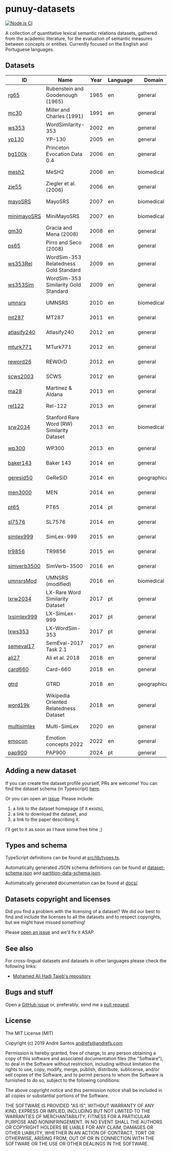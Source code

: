# punuy-datasets

[![Node.js CI](https://github.com/andrefs/punuy-datasets/actions/workflows/node.js.yml/badge.svg)](https://github.com/andrefs/punuy-datasets/actions/workflows/node.js.yml)

A collection of quantitative lexical semantic relations datasets, gathered from the academic literature, for the evaluation of semantic measures between concepts or entities. Currently focused on the English and Portuguese languages.

## Datasets

<!-- datasets-section-start -->
<!-- Automatically generated by ./src/scripts/update-readme.ts -->

| ID | Name | Year | Language | Domain | Sim/Rel | References 
| --- | --- | --- | --- | --- | --- | --- |  
| [rg65](./profiles/rg65) | Rubenstein and Goodenough (1965) | 1965 | en | general | sim | [paper 📑](https://dl.acm.org/doi/pdf/10.1145/365628.365657), [website 🌐](https://dl.acm.org/doi/pdf/10.1145/365628.365657) | 
| [mc30](./profiles/mc30) | Miller and Charles (1991) | 1991 | en | general | sim | [paper 📑](https://sci-hub.se/https://doi.org/10.1080/01690969108406936) | 
| [ws353](./profiles/ws353) | WordSimilarity-353 | 2002 | en | general | sim | [paper 📑](https://www.cs.tau.ac.il/~ruppin/p116-finkelstein.pdf), [website 🌐](https://www.cs.technion.ac.il/~gabr/resources/data/wordsim353/) | 
| [yp130](./profiles/yp130) | YP-130 | 2005 | en | general | sim | [paper 📑](http://david.wardpowers.info/Research/AI/papers/200601-GWC-VerbSimWN.pdf) | 
| [bg100k](./profiles/bg100k) | Princeton Evocation Data 0.4 | 2006 | en | general | sim | [paper 📑](https://citeseerx.ist.psu.edu/document?repid=rep1&type=pdf&doi=bfeebec5eb0aacd24eb91c94687dfe47b461f5b4), [website 🌐](https://wordnet.cs.princeton.edu/downloads/evocation/release-0.4) | 
| [mesh2](./profiles/mesh2) | MeSH2 | 2006 | en | biomedical | sim | [paper 📑](https://users.uop.gr/~praftop/papers/pdf/wms06-PVHR.pdf), [website 🌐](https://www.intelligence.tuc.gr/similarity/datasets.php) | 
| [zie55](./profiles/zie55) | Ziegler et al. (2006) | 2006 | en | general | rel | [paper 📑](https://web.archive.org/web/20070824183036id_/http://www.informatik.uni-freiburg.de/~ksimon/papers/CIKM-06-Proximity.pdf) | 
| [mayoSRS](./profiles/mayoSRS) | MayoSRS | 2007 | en | biomedical | rel | [paper 📑](https://www.sciencedirect.com/science/article/pii/S1532046406000645?via%3Dihub), [website 🌐](https://conservancy.umn.edu/handle/11299/196265) | 
| [minimayoSRS](./profiles/minimayoSRS) | MiniMayoSRS | 2007 | en | biomedical | rel | [paper 📑](https://www.sciencedirect.com/science/article/pii/S1532046406000645?via%3Dihub), [website 🌐](https://conservancy.umn.edu/handle/11299/196265) | 
| [gm30](./profiles/gm30) | Gracia and Mena (2008) | 2008 | en | general | rel | [paper 📑](https://oa.upm.es/6549/1/Web-based_Measure.pdf) | 
| [ps65](./profiles/ps65) | Pirro and Seco (2008) | 2008 | en | general | sim | [paper 📑](https://dl.acm.org/doi/abs/10.1007/978-3-540-88873-4_25) | 
| [ws353Rel](./profiles/ws353Rel) | WordSim-353 Relatedness Gold Standard | 2009 | en | general | rel | [paper 📑](https://aclanthology.org/N09-1003.pdf), [website 🌐](http://alfonseca.org/eng/research/wordsim353.html) | 
| [ws353Sim](./profiles/ws353Sim) | WordSim-353 Similarity Gold Standard | 2009 | en | general | sim | [paper 📑](https://aclanthology.org/N09-1003.pdf), [website 🌐](http://alfonseca.org/eng/research/wordsim353.html) | 
| [umnsrs](./profiles/umnsrs) | UMNSRS | 2010 | en | biomedical | rel/sim | [paper 📑](https://www.ncbi.nlm.nih.gov/pmc/articles/PMC3041430/pdf/amia-2010_sympproc_0572.pdf), [website 🌐](https://conservancy.umn.edu/handle/11299/196265) | 
| [mt287](./profiles/mt287) | MT287 | 2011 | en | general | rel | [paper 📑](http://www.kiraradinsky.com/files/Radinsky-TemporalSemantics.pdf), [website 🌐](http://www.kiraradinsky.com/Datasets.html) | 
| [atlasify240](./profiles/atlasify240) | Atlasify240 | 2012 | en | general | rel | [paper 📑](https://www.brenthecht.com/papers/bhecht_sigir2012_ExpSpatialization_SRplusE.pdf), [website 🌐](https://users.cs.northwestern.edu/~ddowney/data_code.html) | 
| [mturk771](./profiles/mturk771) | MTurk771 | 2012 | en | general | rel | [paper 📑](https://www-ai.cs.tu-dortmund.de/LEHRE/FACHPROJEKT/WS1213/WordCorrelations.pdf), [website 🌐](http://www2.mta.ac.il/~gideon/datasets/mturk_771.html) | 
| [reword26](./profiles/reword26) | REWOrD | 2012 | en | general | rel | [paper 📑](https://cdn.aaai.org/ojs/8107/8107-13-11634-1-2-20201228.pdf), [website 🌐](https://relwod.wordpress.com/datasets/) | 
| [scws2003](./profiles/scws2003) | SCWS | 2012 | en | general | rel | [paper 📑](https://aclanthology.org/P12-1092.pdf), [website 🌐](https://ai.stanford.edu/~ehhuang/) | 
| [ma28](./profiles/ma28) | Martinez & Aldana | 2013 | en | general | sim | [paper 📑](https://hal.science/hal-01628399/file/article.pdf), [website 🌐](https://hal.science/hal-01628399/file/article.pdf) | 
| [rel122](./profiles/rel122) | Rel-122 | 2013 | en | general | rel | [paper 📑](https://aclanthology.org/P13-2154.pdf), [website 🌐](https://www.cs.ucf.edu/~seansz/rel-122/) | 
| [srw2034](./profiles/srw2034) | Stanford Rare Word (RW) Similarity Dataset | 2013 | en | biomedical | sim | [paper 📑](https://nlp.stanford.edu/~lmthang/data/papers/conll13_morpho.pdf), [website 🌐](https://nlp.stanford.edu/~lmthang/morphoNLM/) | 
| [wp300](./profiles/wp300) | WP300 | 2013 | en | general | sim | [paper 📑](https://www.microsoft.com/en-us/research/wp-content/uploads/2016/02/CIKM841-Li.pdf), [website 🌐](http://adapt.seiee.sjtu.edu.cn/similarity/) | 
| [baker143](./profiles/baker143) | Baker 143 | 2014 | en | general | sim | [paper 📑](https://aclanthology.org/D14-1034.pdf), [website 🌐](https://github.com/sb895/verb-similarity-dataset) | 
| [geresid50](./profiles/geresid50) | GeReSiD | 2014 | en | geographical | rel/sim | [paper 📑](https://arxiv.org/pdf/1402.3371), [website 🌐](https://github.com/ucd-spatial/Datasets/tree/master/geresid-geo_relatedness_similarity_dataset) | 
| [men3000](./profiles/men3000) | MEN | 2014 | en | general | rel | [paper 📑](https://core.ac.uk/download/pdf/35317232.pdf), [website 🌐](https://staff.fnwi.uva.nl/e.bruni/MEN) | 
| [pt65](./profiles/pt65) | PT65 | 2014 | pt | general | rel | [paper 📑](https://hal.science/hal-02089290/file/leitzkegranada_22675.pdf), [website 🌐](http://www.inf.pucrs.br/linatural/wikimodels/similarity.html) | 
| [sl7576](./profiles/sl7576) | SL7576 | 2014 | en | general | sim | [paper 📑](https://aclanthology.org/P14-1068.pdf), [website 🌐](https://sites.google.com/view/carinasilberer) | 
| [simlex999](./profiles/simlex999) | SimLex-999 | 2015 | en | general | sim | [paper 📑](https://aclanthology.org/J15-4004.pdf), [website 🌐](https://fh295.github.io/simlex.html) | 
| [tr9856](./profiles/tr9856) | TR9856 | 2015 | en | general | rel | [paper 📑](https://aclanthology.org/P15-2069.pdf), [website 🌐](https://developer.ibm.com/exchanges/data/all/multi-word-term-relatedness-benchmark/) | 
| [simverb3500](./profiles/simverb3500) | SimVerb-3500 | 2016 | en | general | sim | [paper 📑](https://aclanthology.org/D16-1235.pdf), [website 🌐](https://www.repository.cam.ac.uk/items/8a568201-0fa4-4e54-81b1-f920102492ea) | 
| [umnsrsMod](./profiles/umnsrsMod) | UMNSRS (modified) | 2016 | en | biomedical | rel/sim | [paper 📑](https://academic.oup.com/bioinformatics/article/32/23/3635/2525643), [website 🌐](https://conservancy.umn.edu/handle/11299/196265) | 
| [lxrw2034](./profiles/lxrw2034) | LX-Rare Word Similarity Dataset | 2017 | pt | general | sim | [paper 📑](https://www.grupocole.org/cole/library/ps/QueCarRodGarSilCorRenPerCamBra2017a.pdf), [website 🌐](https://portulanclarin.net/repository/browse/lx-rare-word-similarity-dataset/f8dd0332e6d911e6a2aa782bcb074135a226cf379cf746a8976dd3420f5a2813/) | 
| [lxsimlex999](./profiles/lxsimlex999) | LX-SimLex-999 | 2017 | pt | general | sim | [paper 📑](https://www.grupocole.org/cole/library/ps/QueCarRodGarSilCorRenPerCamBra2017a.pdf), [website 🌐](https://portulanclarin.net/repository/browse/lx-simlex-999/4ab1ea58e6d311e6a2aa782bcb0741351e920e18429e4d3e9d229a58030812fe/) | 
| [lxws353](./profiles/lxws353) | LX-WordSim-353 | 2017 | pt | general | rel | [paper 📑](https://www.grupocole.org/cole/library/ps/QueCarRodGarSilCorRenPerCamBra2017a.pdf), [website 🌐](https://portulanclarin.net/repository/browse/lx-wordsim-353/c4e08b72e6dd11e6a2aa782bcb074135a5ac38ba70a14fb3adbd5782b21dacb0/) | 
| [semeval17](./profiles/semeval17) | SemEval-2017 Task 2.1 | 2017 | en | general | sim | [paper 📑](https://aclanthology.org/S17-2002.pdf), [website 🌐](https://alt.qcri.org/semeval2017/task2/) | 
| [ali27](./profiles/ali27) | Ali et al. 2018 | 2018 | en | general | sim | [paper 📑](https://www.researchgate.net/profile/Ashraf-Ali-31/publication/329755771_SEMANTIC_SIMILARITY_MEASURES_BETWEEN_WORDS_A_BRIEF_SURVEY/links/5c192917458515a4c7e7831e/SEMANTIC-SIMILARITY-MEASURES-BETWEEN-WORDS-A-BRIEF-SURVEY.pdf) | 
| [card660](./profiles/card660) | Card-660 | 2018 | en | general | sim | [paper 📑](https://pilehvar.github.io/card-660/Card-660.pdf), [website 🌐](https://pilehvar.github.io/card-660/) | 
| [gtrd](./profiles/gtrd) | GTRD | 2018 | en | geographical | rel | [paper 📑](https://pdfs.semanticscholar.org/f8f1/b82386147b6a9142b2cff2dc662a3e614d80.pdf), [website 🌐](https://github.com/czgbjy/GTRD) | 
| [word19k](./profiles/word19k) | Wikipedia Oriented Relatedness Dataset | 2018 | en | general | rel | [paper 📑](https://aclanthology.org/L18-1408.pdf), [website 🌐](https://developer.ibm.com/exchanges/data/all/wikipedia-oriented-relatedness/) | 
| [multisimlex](./profiles/multisimlex) | Multi-SimLex | 2020 | en | general | sim | [paper 📑](https://multisimlex.com/Multi-SimLex-Paper.pdf), [website 🌐](https://multisimlex.com/) | 
| [emocon](./profiles/emocon) | Emotion concepts 2022 | 2022 | en | general | sim | [paper 📑](https://escholarship.org/content/qt8vj3d366/qt8vj3d366.pdf), [website 🌐](https://dataverse.harvard.edu/dataset.xhtml?persistentId=doi:10.7910/DVN/6DPPKH) | 
| [pap900](./profiles/pap900) | PAP900 | 2024 | pt | general | rel/sim | [website 🌐](https://github.com/andrefs/PAP900) | 

<!-- datasets-section-end -->

## Adding a new dataset

If you can create the dataset profile yourself, PRs are welcome!
You can find the dataset schema (in Typescript) [here](./src/lib/types.ts).

Or you can open an [issue](https://github.com/andrefs/punuy-datasets/issues). Please include:

1. a link to the dataset homepage (if it exists),
1. a link to download the dataset, and
1. a link to the paper describing it.

I'll get to it as soon as I have some free time ;)

## Types and schema

TypeScript definitions can be found at [src/lib/types.ts](src/lib/types.ts).

Automatically generated JSON schema definitions can be found at [dataset-schema.json](dataset-schema.json) and [partition-data-schema.json](partition-data-schema.json).

Automatically generated documentation can be found at [docs/](docs/).

## Datasets copyright and licenses

Did you find a problem with the licensing of a dataset? We did our best to find and include the licenses to all the datasets and to respect copyrights, but we might have missed something!

Please [open an issue](https://github.com/andrefs/punuy-datasets/issues) and we'll fix it ASAP.

## See also

For cross-lingual datasets and datasets in other languages please check the following links:

- [Mohamed Ali Hadj Taieb's repository](https://github.com/MohamedAliHadjTaieb/Semantic-measure-assessment-review-study)

## Bugs and stuff

Open a [GitHub issue](https://github.com/andrefs/punuy-datasets/issues) or, preferably, send me a [pull request](https://github.com/andrefs/punuy-datasets/pulls).

## License

The MIT License (MIT)

Copyright (c) 2019 André Santos <andrefs@andrefs.com>

Permission is hereby granted, free of charge, to any person obtaining a copy of
this software and associated documentation files (the "Software"), to deal in
the Software without restriction, including without limitation the rights to
use, copy, modify, merge, publish, distribute, sublicense, and/or sell copies of
the Software, and to permit persons to whom the Software is furnished to do so,
subject to the following conditions:

The above copyright notice and this permission notice shall be included in all
copies or substantial portions of the Software.

THE SOFTWARE IS PROVIDED "AS IS", WITHOUT WARRANTY OF ANY KIND, EXPRESS OR
IMPLIED, INCLUDING BUT NOT LIMITED TO THE WARRANTIES OF MERCHANTABILITY, FITNESS
FOR A PARTICULAR PURPOSE AND NONINFRINGEMENT. IN NO EVENT SHALL THE AUTHORS OR
COPYRIGHT HOLDERS BE LIABLE FOR ANY CLAIM, DAMAGES OR OTHER LIABILITY, WHETHER
IN AN ACTION OF CONTRACT, TORT OR OTHERWISE, ARISING FROM, OUT OF OR IN
CONNECTION WITH THE SOFTWARE OR THE USE OR OTHER DEALINGS IN THE SOFTWARE.
